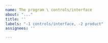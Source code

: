 ```yaml
---
name: The program \ controls/interface
about: "..."
title: ''
labels: "-1 controls/interface, -2 product"
assignees: ''

---
```



